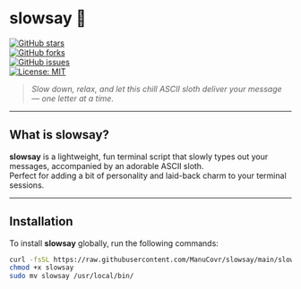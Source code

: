 # slowsay 🦥

[![GitHub stars](https://img.shields.io/github/stars/ManuCovr/slowsay?style=social)](https://github.com/ManuCovr/slowsay/stargazers)  
[![GitHub forks](https://img.shields.io/github/forks/ManuCovr/slowsay?style=social)](https://github.com/ManuCovr/slowsay/network/members)  
[![GitHub issues](https://img.shields.io/github/issues/ManuCovr/slowsay)](https://github.com/ManuCovr/slowsay/issues)  
[![License: MIT](https://img.shields.io/badge/License-MIT-yellow.svg)](https://opensource.org/licenses/MIT)

> *Slow down, relax, and let this chill ASCII sloth deliver your message — one letter at a time.*

---

## What is slowsay?

**slowsay** is a lightweight, fun terminal script that slowly types out your messages, accompanied by an adorable ASCII sloth.  
Perfect for adding a bit of personality and laid-back charm to your terminal sessions.

---

## Installation

To install **slowsay** globally, run the following commands:

```bash
curl -fsSL https://raw.githubusercontent.com/ManuCovr/slowsay/main/slowsay -o slowsay
chmod +x slowsay
sudo mv slowsay /usr/local/bin/

